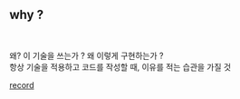<h2> why ? </h2><br>

왜? 이 기술을 쓰는가 ? 왜 이렇게 구현하는가 ? <br>
항상 기술을 적용하고 코드를 작성할 때, 이유를 적는 습관을 가질 것 <br>

[record](https://github.com/albbloomer/whytech/blob/main/java/record.md)
